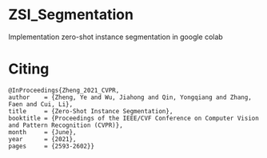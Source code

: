 # ZSI_Segmentation
Implementation zero-shot instance segmentation in google colab


# Citing


    @InProceedings{Zheng_2021_CVPR,
    author    = {Zheng, Ye and Wu, Jiahong and Qin, Yongqiang and Zhang, Faen and Cui, Li},
    title     = {Zero-Shot Instance Segmentation},
    booktitle = {Proceedings of the IEEE/CVF Conference on Computer Vision and Pattern Recognition (CVPR)},
    month     = {June}, 
    year      = {2021},
    pages     = {2593-2602}}
